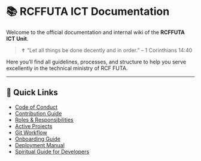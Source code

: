 # 📚 RCFFUTA ICT Documentation

Welcome to the official documentation and internal wiki of the **RCFFUTA ICT Unit**.

> ✝️ “Let all things be done decently and in order.” – 1 Corinthians 14:40

Here you’ll find all guidelines, processes, and structure to help you serve excellently in the technical ministry of RCF FUTA.

---

## 📌 Quick Links

- [Code of Conduct](./CODE_OF_CONDUCT.md)
- [Contribution Guide](./CONTRIBUTING.md)
- [Roles & Responsibilities](./ICT_ROLES.md)
- [Active Projects](./PROJECTS.md)
- [Git Workflow](./GIT_WORKFLOW.md)
- [Onboarding Guide](./ONBOARDING.md)
- [Deployment Manual](./DEPLOYMENT_GUIDE.md)
- [Spiritual Guide for Developers](./SPIRITUAL_GUIDE.md)
